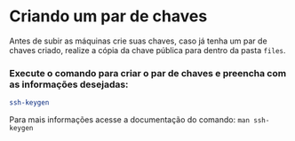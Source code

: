 # Criando um par de chaves

Antes de subir as máquinas crie suas chaves, caso já tenha um par de chaves criado, realize a cópia da chave pública para dentro da pasta `files`.

### Execute o comando para criar o par de chaves e preencha com as informações desejadas:

```bash
ssh-keygen
```
Para mais informações acesse a documentação do comando: `man ssh-keygen`


